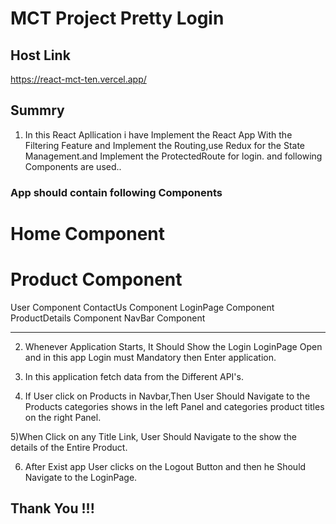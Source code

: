 # MCT Project Pretty Login
## Host Link

https://react-mct-ten.vercel.app/

## Summry

1) In this React Apllication i have Implement the React App With the Filtering Feature and Implement the Routing,use Redux for the State Management.and Implement the ProtectedRoute for login.
and following Components are used..

### App should contain following Components

#  Home Component
#  Product Component
User Component
ContactUs Component
LoginPage Component
ProductDetails Component
NavBar Component
***

2) Whenever Application Starts, It Should Show the Login LoginPage Open and in this app Login must Mandatory then Enter application.

3) In this application fetch data from the Different API's.

4) If User click on Products in Navbar,Then User Should Navigate to the Products categories shows in the left Panel and categories product titles on the right Panel.

5)When Click on any Title Link, User Should Navigate to the show the details of the Entire Product.

6) After Exist app User clicks on the Logout Button and then he Should Navigate to the LoginPage.

## Thank You !!!





